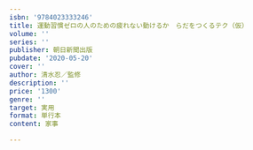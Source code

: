 ```yaml
---
isbn: '9784023333246'
title: 運動習慣ゼロの人のための疲れない動けるか　らだをつくるテク（仮）
volume: ''
series: ''
publisher: 朝日新聞出版
pubdate: '2020-05-20'
cover: ''
author: 清水忍／監修
description: ''
price: '1300'
genre: ''
target: 実用
format: 単行本
content: 家事

---
```

